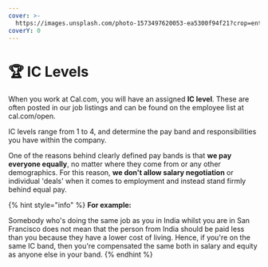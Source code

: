 ```yaml
---
cover: >-
  https://images.unsplash.com/photo-1573497620053-ea5300f94f21?crop=entropy&cs=tinysrgb&fm=jpg&ixid=MnwxOTcwMjR8MHwxfHNlYXJjaHw3fHx3b3JrfGVufDB8fHx8MTY1NTA2NDkwMg&ixlib=rb-1.2.1&q=80
coverY: 0
---
```


# 🏆 IC Levels

When you work at Cal.com, you will have an assigned **IC level**. These are often posted in our job listings and can be found on the employee list at cal.com/open.

IC levels range from 1 to 4, and determine the pay band and responsibilities you have within the company.

One of the reasons behind clearly defined pay bands is that **we pay everyone equally**, no matter where they come from or any other demographics. For this reason, **we don't allow salary negotiation** or individual 'deals' when it comes to employment and instead stand firmly behind equal pay.

{% hint style="info" %}
**For example:**

Somebody who's doing the same job as you in India whilst you are in San Francisco does not mean that the person from India should be paid less than you because they have a lower cost of living. Hence, if you're on the same IC band, then you're compensated the same both in salary and equity as anyone else in your band.
{% endhint %}
